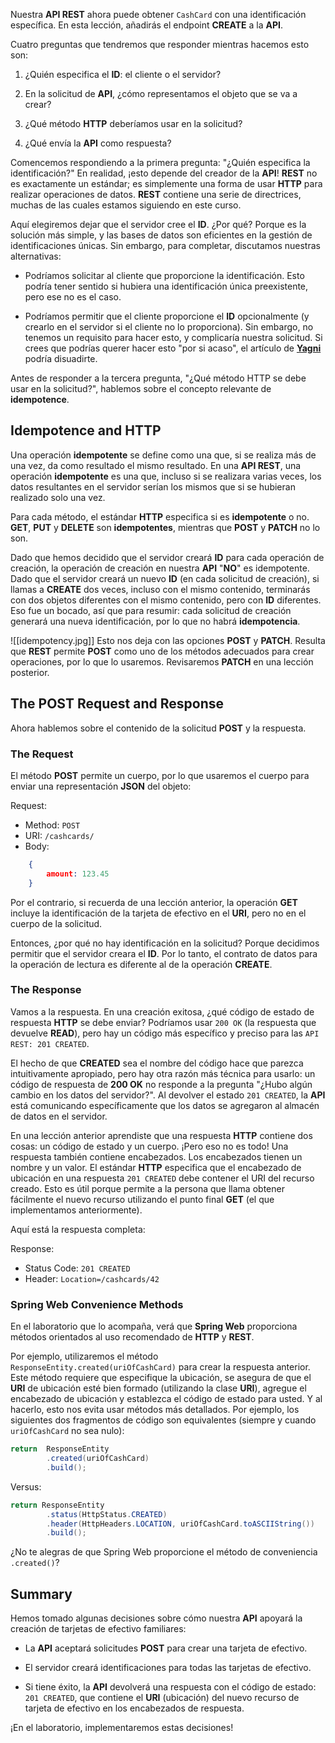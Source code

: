 Nuestra **API REST** ahora puede obtener `CashCard` con una identificación específica. En esta lección, añadirás el endpoint **CREATE** a la **API**.

Cuatro preguntas que tendremos que responder mientras hacemos esto son:

1. ¿Quién especifica el **ID**: el cliente o el servidor?

2. En la solicitud de **API**, ¿cómo representamos el objeto que se va a crear?

3. ¿Qué método **HTTP** deberíamos usar en la solicitud?

4. ¿Qué envía la **API** como respuesta?

Comencemos respondiendo a la primera pregunta: "¿Quién especifica la identificación?" En realidad, ¡esto depende del creador de la **API**! **REST** no es exactamente un estándar; es simplemente una forma de usar **HTTP** para realizar operaciones de datos. **REST** contiene una serie de directrices, muchas de las cuales estamos siguiendo en este curso.

Aquí elegiremos dejar que el servidor cree el **ID**. ¿Por qué? Porque es la solución más simple, y las bases de datos son eficientes en la gestión de identificaciones únicas. Sin embargo, para completar, discutamos nuestras alternativas:

- Podríamos solicitar al cliente que proporcione la identificación. Esto podría tener sentido si hubiera una identificación única preexistente, pero ese no es el caso.

- Podríamos permitir que el cliente proporcione el **ID** opcionalmente (y crearlo en el servidor si el cliente no lo proporciona). Sin embargo, no tenemos un requisito para hacer esto, y complicaría nuestra solicitud. Si crees que podrías querer hacer esto "por si acaso", el artículo de [**Yagni**](https://martinfowler.com/bliki/Yagni.html) podría disuadirte.

Antes de responder a la tercera pregunta, "¿Qué método HTTP se debe usar en la solicitud?", hablemos sobre el concepto relevante de **idempotence**.

## Idempotence and HTTP

Una operación **idempotente** se define como una que, si se realiza más de una vez, da como resultado el mismo resultado. En una **API REST**, una operación **idempotente** es una que, incluso si se realizara varias veces, los datos resultantes en el servidor serían los mismos que si se hubieran realizado solo una vez.

Para cada método, el estándar **HTTP** especifica si es **idempotente** o no. **GET**, **PUT** y **DELETE** son **idempotentes**, mientras que **POST** y **PATCH** no lo son.

Dado que hemos decidido que el servidor creará **ID** para cada operación de creación, la operación de creación en nuestra **API** "**NO**" es idempotente. Dado que el servidor creará un nuevo **ID** (en cada solicitud de creación), si llamas a **CREATE** dos veces, incluso con el mismo contenido, terminarás con dos objetos diferentes con el mismo contenido, pero con **ID** diferentes. Eso fue un bocado, así que para resumir: cada solicitud de creación generará una nueva identificación, por lo que no habrá **idempotencia**.

![[idempotency.jpg]]
Esto nos deja con las opciones **POST** y **PATCH**. Resulta que **REST** permite **POST** como uno de los métodos adecuados para crear operaciones, por lo que lo usaremos. Revisaremos **PATCH** en una lección posterior.

## The POST Request and Response

Ahora hablemos sobre el contenido de la solicitud **POST** y la respuesta.

### The Request

El método **POST** permite un cuerpo, por lo que usaremos el cuerpo para enviar una representación **JSON** del objeto:

Request:

- Method: `POST`
- URI: `/cashcards/`
- Body:
```json
    {
        amount: 123.45
    }
```

Por el contrario, si recuerda de una lección anterior, la operación **GET** incluye la identificación de la tarjeta de efectivo en el **URI**, pero no en el cuerpo de la solicitud.

Entonces, ¿por qué no hay identificación en la solicitud? Porque decidimos permitir que el servidor creara el **ID**. Por lo tanto, el contrato de datos para la operación de lectura es diferente al de la operación **CREATE**.

### The Response

Vamos a la respuesta. En una creación exitosa, ¿qué código de estado de respuesta **HTTP** se debe enviar? Podríamos usar `200 OK` (la respuesta que devuelve **READ**), pero hay un código más específico y preciso para las `API REST: 201 CREATED`.

El hecho de que **CREATED** sea el nombre del código hace que parezca intuitivamente apropiado, pero hay otra razón más técnica para usarlo: un código de respuesta de **200 OK** no responde a la pregunta "¿Hubo algún cambio en los datos del servidor?". Al devolver el estado `201 CREATED`, la **API** está comunicando específicamente que los datos se agregaron al almacén de datos en el servidor.

En una lección anterior aprendiste que una respuesta **HTTP** contiene dos cosas: un código de estado y un cuerpo. ¡Pero eso no es todo! Una respuesta también contiene encabezados. Los encabezados tienen un nombre y un valor. El estándar **HTTP** especifica que el encabezado de ubicación en una respuesta `201 CREATED` debe contener el URI del recurso creado. Esto es útil porque permite a la persona que llama obtener fácilmente el nuevo recurso utilizando el punto final **GET** (el que implementamos anteriormente).

Aquí está la respuesta completa:

Response:
- Status Code: `201 CREATED`
- Header: `Location=/cashcards/42`

### Spring Web Convenience Methods

En el laboratorio que lo acompaña, verá que **Spring Web** proporciona métodos orientados al uso recomendado de **HTTP** y **REST**.

Por ejemplo, utilizaremos el método `ResponseEntity.created(uriOfCashCard)` para crear la respuesta anterior. Este método requiere que especifique la ubicación, se asegura de que el **URI** de ubicación esté bien formado (utilizando la clase **URI**), agregue el encabezado de ubicación y establezca el código de estado para usted. Y al hacerlo, esto nos evita usar métodos más detallados. Por ejemplo, los siguientes dos fragmentos de código son equivalentes (siempre y cuando `uriOfCashCard` no sea nulo):
```java
return  ResponseEntity
        .created(uriOfCashCard)
        .build();
```

Versus:
```java
return ResponseEntity
        .status(HttpStatus.CREATED)
        .header(HttpHeaders.LOCATION, uriOfCashCard.toASCIIString())
        .build();
```

¿No te alegras de que Spring Web proporcione el método de conveniencia `.created()`?

## Summary
Hemos tomado algunas decisiones sobre cómo nuestra **API** apoyará la creación de tarjetas de efectivo familiares:

- La **API** aceptará solicitudes **POST** para crear una tarjeta de efectivo.

- El servidor creará identificaciones para todas las tarjetas de efectivo.

- Si tiene éxito, la **API** devolverá una respuesta con el código de estado: `201 CREATED`, que contiene el **URI** (ubicación) del nuevo recurso de tarjeta de efectivo en los encabezados de respuesta.

¡En el laboratorio, implementaremos estas decisiones!